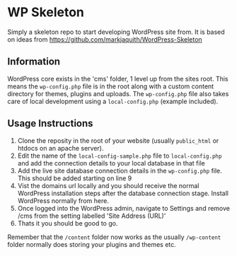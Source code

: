 # WP Skeleton

Simply a skeleton repo to start developing WordPress site from. It is based on ideas from https://github.com/markjaquith/WordPress-Skeleton

## Information

WordPress core exists in the 'cms' folder, 1 level up from the sites root. This means the `wp-config.php` file is in the root along with a custom content directory for themes, plugins and uploads. The `wp-config.php` file also takes care of local development using a `local-config.php` (example included).

## Usage Instructions

1. Clone the reposity in the root of your website (usually `public_html` or htdocs on an apache server).
2. Edit the name of the `local-config-sample.php` file to `local-config.php` and add the connection details to your local database in that file
3. Add the live site database connection details in the `wp-config.php` file. This should be added starting on line 9
4. Vist the domains url locally and you should receive the normal WordPress installation steps after the database connection stage. Install WordPress normally from here.
5. Once logged into the WordPress admin, navigate to Settings and remove /cms from the setting labelled 'Site Address (URL)'
6. Thats it you should be good to go.

Remember that the `/content` folder now works as the usually `/wp-content` folder normally does storing your plugins and themes etc.
